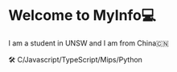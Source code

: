 # Welcome to MyInfo💻

I am a student in UNSW and I am from China🇨🇳

🛠 C/Javascript/TypeScript/Mips/Python

